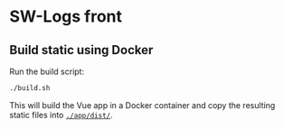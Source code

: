 # SW-Logs front

## Build static using Docker

Run the build script:

```bash
./build.sh
```

This will build the Vue app in a Docker container and copy the resulting static files into [`./app/dist/`](./app/dist/).

